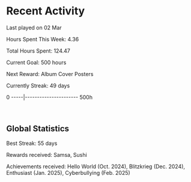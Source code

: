 # Recent Activity
Last played on 02 Mar  

Hours Spent This Week: 4.36  

Total Hours Spent: 124.47  

Current Goal: 500 hours  

Next Reward: Album Cover Posters 

Currently Streak: 49 days 

0 -----|---------------------- 500h  
<br><br>

## Global Statistics
Best Streak: 55 days

Rewards received: Samsa, Sushi

Achievements received: Hello World (Oct. 2024), Blitzkrieg (Dec. 2024), Enthusiast (Jan. 2025), Cyberbullying (Feb. 2025)
